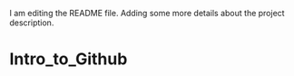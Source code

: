 I am editing the README file. Adding some more details about the project description.
# Intro_to_Github
